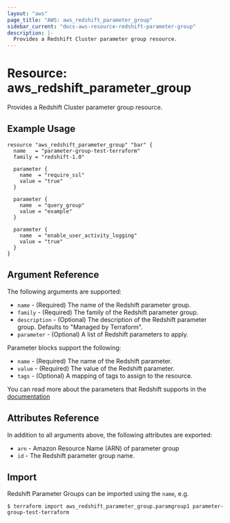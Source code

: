 ```yaml
---
layout: "aws"
page_title: "AWS: aws_redshift_parameter_group"
sidebar_current: "docs-aws-resource-redshift-parameter-group"
description: |-
  Provides a Redshift Cluster parameter group resource.
---
```


# Resource: aws_redshift_parameter_group

Provides a Redshift Cluster parameter group resource.

## Example Usage

```hcl
resource "aws_redshift_parameter_group" "bar" {
  name   = "parameter-group-test-terraform"
  family = "redshift-1.0"

  parameter {
    name  = "require_ssl"
    value = "true"
  }

  parameter {
    name  = "query_group"
    value = "example"
  }

  parameter {
    name  = "enable_user_activity_logging"
    value = "true"
  }
}
```

## Argument Reference

The following arguments are supported:

* `name` - (Required) The name of the Redshift parameter group.
* `family` - (Required) The family of the Redshift parameter group.
* `description` - (Optional) The description of the Redshift parameter group. Defaults to "Managed by Terraform".
* `parameter` - (Optional) A list of Redshift parameters to apply.

Parameter blocks support the following:

* `name` - (Required) The name of the Redshift parameter.
* `value` - (Required) The value of the Redshift parameter.
* `tags` - (Optional) A mapping of tags to assign to the resource.

You can read more about the parameters that Redshift supports in the [documentation](http://docs.aws.amazon.com/redshift/latest/mgmt/working-with-parameter-groups.html)

## Attributes Reference

In addition to all arguments above, the following attributes are exported:

* `arn` - Amazon Resource Name (ARN) of parameter group
* `id` - The Redshift parameter group name.

## Import

Redshift Parameter Groups can be imported using the `name`, e.g.

```
$ terraform import aws_redshift_parameter_group.paramgroup1 parameter-group-test-terraform
```
